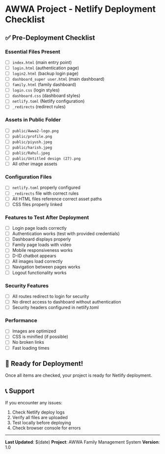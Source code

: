 # AWWA Project - Netlify Deployment Checklist

## ✅ Pre-Deployment Checklist

### **Essential Files Present**
- [ ] `index.html` (main entry point)
- [ ] `login.html` (authentication page)
- [ ] `login2.html` (backup login page)
- [ ] `dashboard_super user.html` (main dashboard)
- [ ] `family.html` (family dashboard)
- [ ] `login.css` (login styles)
- [ ] `dashboard.css` (dashboard styles)
- [ ] `netlify.toml` (Netlify configuration)
- [ ] `_redirects` (redirect rules)

### **Assets in Public Folder**
- [ ] `public/Awwa2-logo.png`
- [ ] `public/profile.png`
- [ ] `public/piyush.jpeg`
- [ ] `public/harish.jpeg`
- [ ] `public/Rahul.jpeg`
- [ ] `public/Untitled design (27).png`
- [ ] All other image assets

### **Configuration Files**
- [ ] `netlify.toml` properly configured
- [ ] `_redirects` file with correct rules
- [ ] All HTML files reference correct asset paths
- [ ] CSS files properly linked

### **Features to Test After Deployment**
- [ ] Login page loads correctly
- [ ] Authentication works (test with provided credentials)
- [ ] Dashboard displays properly
- [ ] Family page loads with video
- [ ] Mobile responsiveness works
- [ ] D-ID chatbot appears
- [ ] All images load correctly
- [ ] Navigation between pages works
- [ ] Logout functionality works

### **Security Features**
- [ ] All routes redirect to login for security
- [ ] No direct access to dashboard without authentication
- [ ] Security headers configured in netlify.toml

### **Performance**
- [ ] Images are optimized
- [ ] CSS is minified (if possible)
- [ ] No broken links
- [ ] Fast loading times

## 🚀 Ready for Deployment!

Once all items are checked, your project is ready for Netlify deployment.

## 📞 Support

If you encounter any issues:
1. Check Netlify deploy logs
2. Verify all files are uploaded
3. Test locally before deploying
4. Check browser console for errors

---
**Last Updated**: $(date)
**Project**: AWWA Family Management System
**Version**: 1.0
